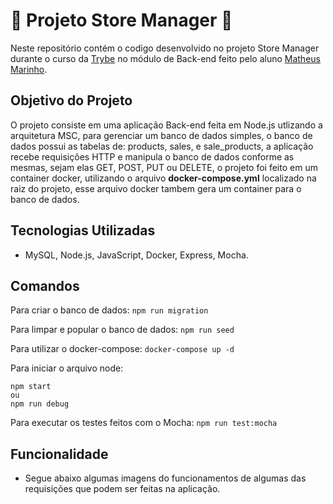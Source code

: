 # 🚧 Projeto Store Manager 🚧

Neste repositório contém o codigo desenvolvido no projeto Store Manager durante o curso da [Trybe](https://www.betrybe.com/) no módulo de Back-end feito pelo aluno [Matheus Marinho](https://www.linkedin.com/in/matheus-marinhodsp/).

## Objetivo do Projeto
O projeto consiste em uma aplicação Back-end feita em Node.js utlizando a arquitetura MSC, para gerenciar um banco de dados simples, o banco de dados possui as tabelas de: products, sales, e sale_products, a aplicação recebe requisições HTTP e manipula o banco de dados conforme as mesmas, sejam elas GET, POST, PUT ou DELETE, o projeto foi feito em um container docker, utilizando o arquivo **docker-compose.yml** localizado na raiz do projeto, esse arquivo docker tambem gera um container para o banco de dados.


## Tecnologias Utilizadas

- MySQL, Node.js, JavaScript, Docker, Express, Mocha.

## Comandos

Para criar o banco de dados:
`npm run migration`

Para limpar e popular o banco de dados:
`npm run seed`

Para utilizar o docker-compose:
`docker-compose up -d`

Para iniciar o arquivo node:
```
npm start
ou
npm run debug
```

Para executar os testes feitos com o Mocha:
`npm run test:mocha`

## Funcionalidade

- Segue abaixo algumas imagens do funcionamentos de algumas das requisições que podem ser feitas na aplicação.

